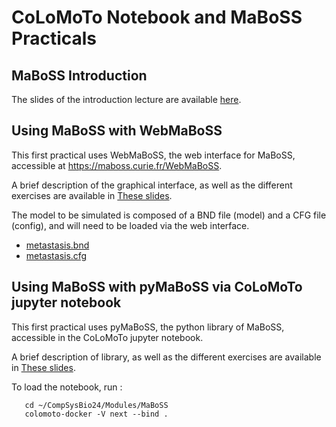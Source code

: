 # CoLoMoTo Notebook and MaBoSS Practicals

## MaBoSS Introduction

The slides of the introduction lecture are available [here](https://github.com/WCSCourses/CompSysBio24/blob/main/Modules/MaBoSS/slides.pdf).

## Using MaBoSS with WebMaBoSS

This first practical uses WebMaBoSS, the web interface for MaBoSS, accessible at https://maboss.curie.fr/WebMaBoSS.

A brief description of the graphical interface, as well as the different exercises are available in [These slides](https://github.com/WCSCourses/CompSysBio24/blob/main/Modules/MaBoSS/webmaboss.pdf).

The model to be simulated is composed of a BND file (model) and a CFG file (config), and will need to be loaded via the web interface.
- [metastasis.bnd](https://github.com/WCSCourses/CompSysBio24/blob/main/Modules/MaBoSS/models/metastasis.bnd)
- [metastasis.cfg](https://github.com/WCSCourses/CompSysBio24/blob/main/Modules/MaBoSS/models/metastasis.cfg)


## Using MaBoSS with pyMaBoSS via CoLoMoTo jupyter notebook

This first practical uses pyMaBoSS, the python library of MaBoSS, accessible in the CoLoMoTo jupyter notebook.

A brief description of library, as well as the different exercises are available in [These slides](https://github.com/WCSCourses/CompSysBio24/blob/main/Modules/MaBoSS/pymaboss.pdf).

To load the notebook, run : 
```
   cd ~/CompSysBio24/Modules/MaBoSS
   colomoto-docker -V next --bind . 
```
